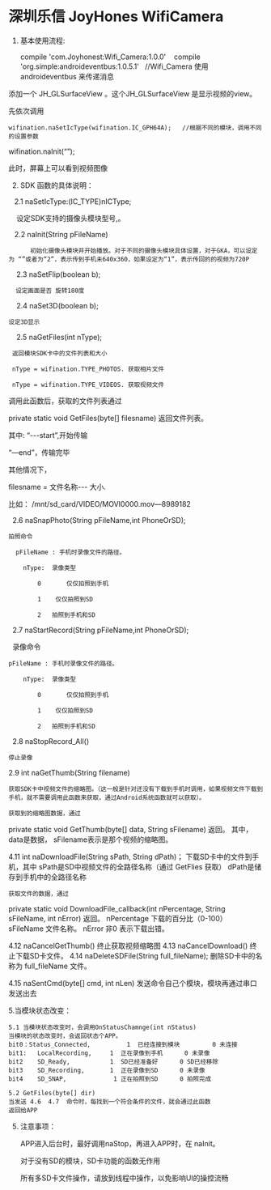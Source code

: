 # 深圳乐信 JoyHones WifiCamera 

1. 基本使用流程:   

    compile 'com.Joyhonest:Wifi_Camera:1.0.0'
    compile 'org.simple:androideventbus:1.0.5.1'    //Wifi_Camera 使用  androideventbus 来传递消息
    
  添加一个 JH_GLSurfaceView 。这个JH_GLSurfaceView 是显示视频的view。
  
 先依次调用
 
	wifination.naSetIcType(wifination.IC_GPH64A);   //根据不同的模块，调用不同的设置参数
 
 wifination.naInit(“”);

 此时，屏幕上可以看到视频图像

2.  SDK 函数的具体说明：
	
    2.1	naSetIcType:(IC_TYPE)nICType;
	
     设定SDK支持的摄像头模块型号,。

    2.2 naInit(String pFileName)
    
          初始化摄像头模块并开始播放。对于不同的摄像头模块具体设置，对于GKA，可以设定为 “”或者为“2”，表示传到手机未640x360，如果设定为“1”，表示传回的的视频为720P


     2.3  naSetFlip(boolean b);
     
	  设定画面是否 旋转180度

     2.4 naSet3D(boolean b);
     
 	设定3D显示

     2.5  naGetFiles(int nType);
     
	 返回模块SDK卡中的文件列表和大小
  
	 nType = wifination.TYPE_PHOTOS. 获取相片文件
  
	 nType = wifination.TYPE_VIDEOS. 获取视频文件
  
  
  调用此函数后，获取的文件列表通过 

  private static void GetFiles(byte[] filesname)   返回文件列表。

  其中: “---start”,开始传输
  
  “—end”，传输完毕
  
  其他情况下，
  
  filesname = 文件名称--- 大小.
  
   比如： /mnt/sd_card/VIDEO/MOVI0000.mov—8989182
   



   2.6 naSnapPhoto(String pFileName,int PhoneOrSD);

 	拍照命令
  
	  pFileName : 手机时录像文件的路径。
   
    	nType:  录像类型
     
		    0   	仅仅拍照到手机
      
		    1    仅仅拍照到SD
      
		    2 	拍照到手机和SD
      

   2.7  naStartRecord(String pFileName,int PhoneOrSD);	
   
   	录像命令
    
	pFileName : 手机时录像文件的路径。
 
    	nType:  录像类型
     
		    0   	仅仅拍照到手机
      
		    1    仅仅拍照到SD
      
		    2 	拍照到手机和SD
      


   2.8 naStopRecord_All()
   
   	停止录像

2.9 int naGetThumb(String filename)

	获取SDK卡中视频文件的缩略图。（这一般是针对还没有下载到手机时调用，如果视频文件下载到手机，就不需要调用此函数来获取，通过Android系统函数就可以获取）。
      
	获取到的缩略图数据，通过 
private static void GetThumb(byte[] data, String sFilename) 返回。
其中，data是数据， sFilename表示是那个视频的缩略图。

4.11    int naDownloadFile(String sPath, String dPath)；
	下载SD卡中的文件到手机，其中
	sPath是SD中视频文件的全路径名称（通过 GetFlies 获取）
	dPath是储存到手机中的全路径名称
	 
	获取文件的数据，通过
private static void DownloadFile_callback(int nPercentage, String sFileName, int nError) 返回。
	nPercentage    下载的百分比（0-100）
	sFileName		文件名称。
	nError		非0   表示下载出错。
	
4.12  naCancelGetThumb()
	终止获取视频缩略图
4.13  naCancelDownload()
	终止下载SD卡文件。
4.14   naDeleteSDFile(String full_fileName);
          删除SD卡中的名称为 full_fileName 文件。

4.15   naSentCmd(byte[] cmd, int nLen)
	发送命令自己个模块，模块再通过串口发送出去
	 

5.当模块状态改变：

	5.1 当模块状态改变时，会调用OnStatusChamnge(int nStatus)
	当模块的状态改变时，会返回状态个APP。
	bit0：Status_Connected,          1  已经连接到模块         0 未连接
	bit1:   LocalRecording,		1  正在录像到手机		0 未录像 
	bit2    SD_Ready,			1  SD已经准备好		0 SD已经移除
	bit3    SD_Recording,		1  正在录像到SD		0 未录像   
	bit4    SD_SNAP,			 1 正在拍照到SD		0 拍照完成

	5.2 GetFiles(byte[] dir)
	当发送 4.6  4.7  命令时，每找到一个符合条件的文件，就会通过此函数
	返回给APP
   
          
5. 注意事项：

     APP进入后台时，最好调用naStop，再进入APP时，在 naInit。	

    对于没有SD的模块，SD卡功能的函数无作用

    所有多SD卡文件操作，请放到线程中操作，以免影响UI的操控流畅
